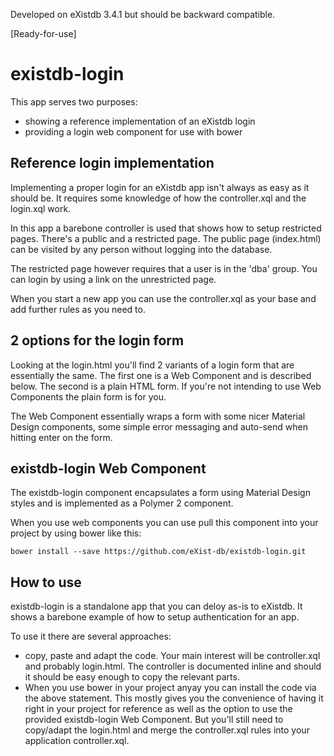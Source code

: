 Developed on eXistdb 3.4.1 but should be backward compatible.

[Ready-for-use]

# existdb-login


This app serves two purposes:
 * showing a reference implementation of an eXistdb login
 * providing a login web component for use with bower
 
## Reference login implementation

Implementing a proper login for an eXistdb app isn't always as easy as it 
should be. It requires some knowledge of how the controller.xql and the
login.xql work.

In this app a barebone controller is used that shows how to setup restricted pages.
There's a public and a restricted page. The public page (index.html) can be visited
by any person without logging into the database.

The restricted page however requires that a user is in the 'dba' group. You can login by using a link on 
the unrestricted page. 

When you start a new app you can use the controller.xql as your base and add
further rules as you need to.

## 2 options for the login form

Looking at the login.html you'll find 2 variants of a login form that are essentially the same. The first one is a Web Component
and is described below. The second is a plain HTML form. If you're not intending to use Web Components the plain form is for you.

The Web Component essentially wraps a form with some nicer Material Design components, some simple error messaging and auto-send when hitting enter on the
form.

## existdb-login Web Component

The existdb-login component encapsulates a form using Material Design styles and
is implemented as a Polymer 2 component. 

When you use web components you can use pull this component into your project by using
bower like this:

```
bower install --save https://github.com/eXist-db/existdb-login.git
```

## How to use

existdb-login is a standalone app that you can deloy as-is to eXistdb. It shows a barebone example of how to setup
authentication for an app. 

To use it there are several approaches:
 * copy, paste and adapt the code. Your main interest will be controller.xql and probably login.html. The controller
   is documented inline and should it should be easy enough to copy the relevant parts.
 * When you use bower in your project anyay you can install the code via the above statement. This mostly gives
 you the convenience of having it right in your project for reference as well as the option to use the 
 provided existdb-login Web Component. But you'll still need to copy/adapt the login.html and merge the controller.xql rules
 into your application controller.xql. 


